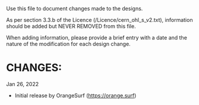 Use this file to document changes made to the designs. 

As per section 3.3.b of the Licence (/Licence/cern_ohl_s_v2.txt), information should be added but NEVER REMOVED from this file. 

When adding information, please provide a brief entry with a date and the nature of the modification for each design change.

# CHANGES:

Jan 26, 2022
 - Initial release by OrangeSurf (https://orange.surf)

